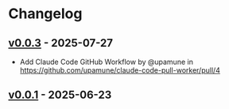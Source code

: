 # Changelog

## [v0.0.3](https://github.com/upamune/claude-code-pull-worker/compare/v0.0.2...v0.0.3) - 2025-07-27
- Add Claude Code GitHub Workflow by @upamune in https://github.com/upamune/claude-code-pull-worker/pull/4

## [v0.0.1](https://github.com/upamune/claude-code-pull-worker/commits/v0.0.1) - 2025-06-23
